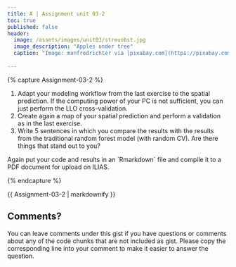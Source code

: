 ```yaml
---
title: A | Assignment unit 03-2
toc: true
published: false
header:
  image: /assets/images/unit03/streuobst.jpg
  image_description: "Apples under tree"
  caption: "Image: manfredrichter via [pixabay.com](https://pixabay.com/de/photos/%C3%A4pfel-streuobst-obstbaum-apfelbaum-3684775/)"
 
---
```





{% capture Assignment-03-2 %}



1.	Adapt your modeling workflow from the last exercise to the spatial prediction. If the computing power of your PC is not sufficient, you can just perform the LLO cross-validation.
2.	Create again a map of your spatial prediction and perform a validation as in the last exercise.
3.	Write 5 sentences in which you compare the results with the results from the traditional random forest model (with random CV). Are there things that stand out to you? 

Again put your code and results in an ´Rmarkdown´ file and compile it to a PDF document for upload on ILIAS.

{% endcapture %}
<div class="notice--success">
  {{ Assignment-03-2 | markdownify }}
</div>









## Comments?
You can leave comments under this gist if you have questions or comments about any of the code chunks that are not included as gist. Please copy the corresponding line into your comment to make it easier to answer the question. 



<script src="https://utteranc.es/client.js"
        repo="GeoMOER/geoAI"
        issue-term="GeoAI_2022_unit_03_assignment_3_2"
        theme="github-light"
        crossorigin="anonymous"
        async>
</script>